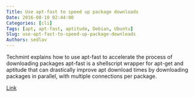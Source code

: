 ```yaml
---
Title: Use apt-fast to speed up package downloads
Date: 2016-08-10 02:44:00
Categories: [cli]
Tags: [apt, apt-fast, aptitude, Debian, Ubuntu]
Slug: use-apt-fast-to-speed-up-package-downloads
Authors: sedlav
---
```



Techmint explains how to use apt-fast to accelerate the process of downloading packages
apt-fast is a shellscript wrapper for apt-get and aptitude that can drastically improve apt download times by downloading packages in parallel, with multiple connections per package.

[Link](http://www.tecmint.com/use-apt-fast-command-speed-up-apt-get-downloads-installs-ubuntu/)
